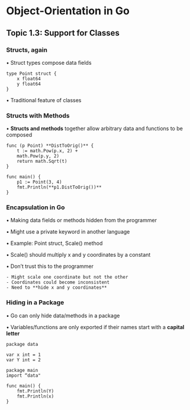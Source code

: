 # Object-Orientation in Go

## Topic 1.3: Support for Classes

### **Structs, again**

• Struct types compose data fields

```
type Point struct {
    x float64
    y float64
}
```

• Traditional feature of classes

### **Structs with Methods**

• **Structs and methods** together allow arbitrary data and functions to be composed

```
func (p Point) **DistToOrig()** {
    t := math.Pow(p.x, 2) +
    math.Pow(p.y, 2)
    return math.Sqrt(t)
}

func main() {
    p1 := Point(3, 4)
    fmt.Println(**p1.DistToOrig())**
}
```

### **Encapsulation in Go**

• Making data fields or methods hidden from the programmer

• Might use a private keyword in another language

• Example: Point struct, Scale() method

• Scale() should multiply x and y coordinates by a constant

• Don’t trust this to the programmer

    - Might scale one coordinate but not the other
    - Coordinates could become inconsistent
    - Need to **hide x and y coordinates**

### **Hiding in a Package**

• Go can only hide data/methods in a package

• Variables/functions are only exported if their names start with a **capital letter**

```
package data

var x int = 1
var Y int = 2

package main
import “data"

func main() {
    fmt.Println(Y)
    fmt.Println(x)
}
```
